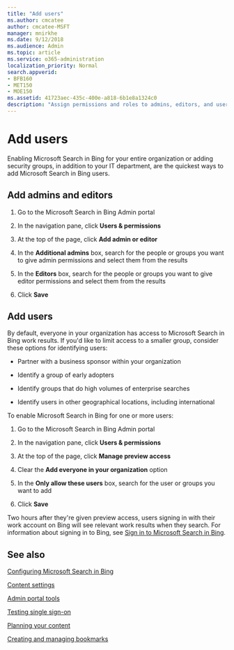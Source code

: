 ```yaml
---
title: "Add users"
ms.author: cmcatee
author: cmcatee-MSFT
manager: mnirkhe
ms.date: 9/12/2018
ms.audience: Admin
ms.topic: article
ms.service: o365-administration
localization_priority: Normal
search.appverid:
- BFB160
- MET150
- MOE150
ms.assetid: 41723aec-435c-400e-a818-6b1e8a1324c0
description: "Assign permissions and roles to admins, editors, and users in the Microsoft Search in Bing Admin portal"
---
```


# Add users

Enabling Microsoft Search in Bing for your entire organization or adding security groups, in addition to your IT department, are the quickest ways to add Microsoft Search in Bing users.
  
## Add admins and editors

1. Go to the Microsoft Search in Bing Admin portal
    
2. In the navigation pane, click **Users &amp; permissions**
    
3. At the top of the page, click **Add admin or editor**
    
4. In the **Additional admins** box, search for the people or groups you want to give admin permissions and select them from the results 
    
5. In the **Editors** box, search for the people or groups you want to give editor permissions and select them from the results 
    
6. Click **Save**
    
## Add users

By default, everyone in your organization has access to Microsoft Search in Bing work results. If you'd like to limit access to a smaller group, consider these options for identifying users:
  
- Partner with a business sponsor within your organization
    
- Identify a group of early adopters
    
- Identify groups that do high volumes of enterprise searches
    
- Identify users in other geographical locations, including international
    
To enable Microsoft Search in Bing for one or more users:
  
1. Go to the Microsoft Search in Bing Admin portal
    
2. In the navigation pane, click **Users &amp; permissions**
    
3. At the top of the page, click **Manage preview access**
    
4. Clear the **Add everyone in your organization** option 
    
5. In the **Only allow these users** box, search for the user or groups you want to add 
    
6. Click **Save**
    
Two hours after they're given preview access, users signing in with their work account on Bing will see relevant work results when they search. For information about signing in to Bing, see [Sign in to Microsoft Search in Bing](../use/sign-in.md).
  
## See also

[Configuring Microsoft Search in Bing](set-up-microsoft-search.md)
  
[Content settings](content-settings.md)
  
[Admin portal tools](admin-portal-tools.md)
  
[Testing single sign-on](test-single-sign-on.md)
  
[Planning your content](plan-your-content.md)
  
[Creating and managing bookmarks](../bookmarks/create-and-manage-bookmarks.md)
  

